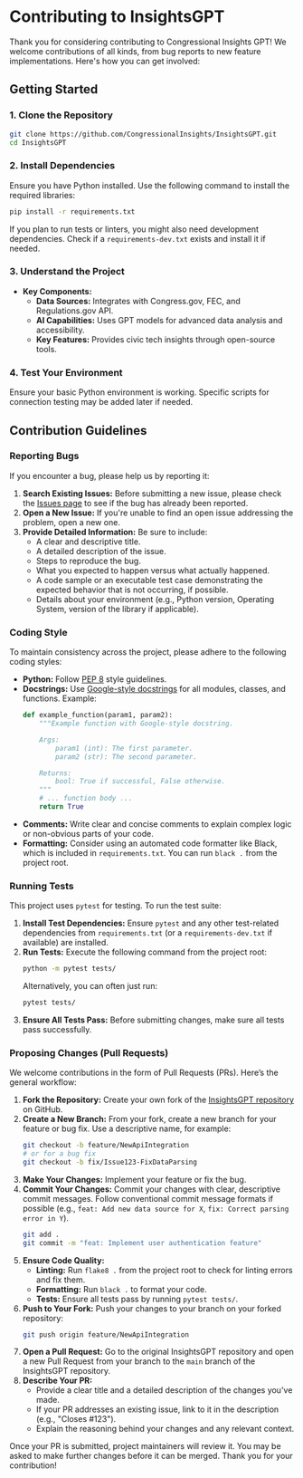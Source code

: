 # Contributing to InsightsGPT

Thank you for considering contributing to Congressional Insights GPT! We welcome contributions of all kinds, from bug reports to new feature implementations. Here's how you can get involved:

## Getting Started

### 1. Clone the Repository

```bash
git clone https://github.com/CongressionalInsights/InsightsGPT.git
cd InsightsGPT
```

### 2. Install Dependencies
Ensure you have Python installed. Use the following command to install the required libraries:

```bash
pip install -r requirements.txt
```
If you plan to run tests or linters, you might also need development dependencies. Check if a `requirements-dev.txt` exists and install it if needed.

### 3. Understand the Project

- **Key Components:**
  - **Data Sources:** Integrates with Congress.gov, FEC, and Regulations.gov API.
  - **AI Capabilities:** Uses GPT models for advanced data analysis and accessibility.
  - **Key Features:** Provides civic tech insights through open-source tools.

### 4. Test Your Environment
Ensure your basic Python environment is working. Specific scripts for connection testing may be added later if needed.

## Contribution Guidelines

### Reporting Bugs

If you encounter a bug, please help us by reporting it:

1.  **Search Existing Issues:** Before submitting a new issue, please check the [Issues page](https://github.com/CongressionalInsights/InsightsGPT/issues) to see if the bug has already been reported.
2.  **Open a New Issue:** If you're unable to find an open issue addressing the problem, open a new one.
3.  **Provide Detailed Information:** Be sure to include:
    *   A clear and descriptive title.
    *   A detailed description of the issue.
    *   Steps to reproduce the bug.
    *   What you expected to happen versus what actually happened.
    *   A code sample or an executable test case demonstrating the expected behavior that is not occurring, if possible.
    *   Details about your environment (e.g., Python version, Operating System, version of the library if applicable).

### Coding Style

To maintain consistency across the project, please adhere to the following coding styles:

-   **Python:** Follow [PEP 8](https://www.python.org/dev/peps/pep-0008/) style guidelines.
-   **Docstrings:** Use [Google-style docstrings](https://google.github.io/styleguide/pyguide.html#38-comments-and-docstrings) for all modules, classes, and functions. Example:
    ```python
    def example_function(param1, param2):
        """Example function with Google-style docstring.

        Args:
            param1 (int): The first parameter.
            param2 (str): The second parameter.

        Returns:
            bool: True if successful, False otherwise.
        """
        # ... function body ...
        return True
    ```
-   **Comments:** Write clear and concise comments to explain complex logic or non-obvious parts of your code.
-   **Formatting:** Consider using an automated code formatter like Black, which is included in `requirements.txt`. You can run `black .` from the project root.

### Running Tests

This project uses `pytest` for testing. To run the test suite:

1.  **Install Test Dependencies:** Ensure `pytest` and any other test-related dependencies from `requirements.txt` (or a `requirements-dev.txt` if available) are installed.
2.  **Run Tests:** Execute the following command from the project root:
    ```bash
    python -m pytest tests/
    ```
    Alternatively, you can often just run:
    ```bash
    pytest tests/
    ```
3.  **Ensure All Tests Pass:** Before submitting changes, make sure all tests pass successfully.

### Proposing Changes (Pull Requests)

We welcome contributions in the form of Pull Requests (PRs). Here’s the general workflow:

1.  **Fork the Repository:** Create your own fork of the [InsightsGPT repository](https://github.com/CongressionalInsights/InsightsGPT) on GitHub.
2.  **Create a New Branch:** From your fork, create a new branch for your feature or bug fix. Use a descriptive name, for example:
    ```bash
    git checkout -b feature/NewApiIntegration
    # or for a bug fix
    git checkout -b fix/Issue123-FixDataParsing
    ```
3.  **Make Your Changes:** Implement your feature or fix the bug.
4.  **Commit Your Changes:** Commit your changes with clear, descriptive commit messages. Follow conventional commit message formats if possible (e.g., `feat: Add new data source for X`, `fix: Correct parsing error in Y`).
    ```bash
    git add .
    git commit -m "feat: Implement user authentication feature"
    ```
5.  **Ensure Code Quality:**
    *   **Linting:** Run `flake8 .` from the project root to check for linting errors and fix them.
    *   **Formatting:** Run `black .` to format your code.
    *   **Tests:** Ensure all tests pass by running `pytest tests/`.
6.  **Push to Your Fork:** Push your changes to your branch on your forked repository:
    ```bash
    git push origin feature/NewApiIntegration
    ```
7.  **Open a Pull Request:** Go to the original InsightsGPT repository and open a new Pull Request from your branch to the `main` branch of the InsightsGPT repository.
8.  **Describe Your PR:**
    *   Provide a clear title and a detailed description of the changes you've made.
    *   If your PR addresses an existing issue, link to it in the description (e.g., "Closes #123").
    *   Explain the reasoning behind your changes and any relevant context.

Once your PR is submitted, project maintainers will review it. You may be asked to make further changes before it can be merged. Thank you for your contribution!
